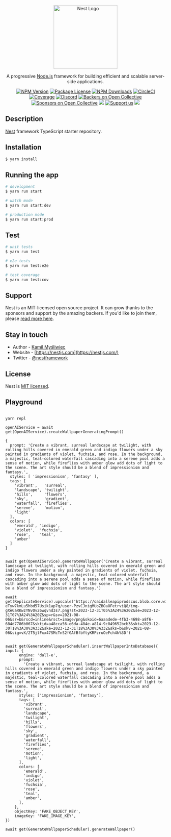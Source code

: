 <p align="center">
  <a href="http://nestjs.com/" target="blank"><img src="https://nestjs.com/img/logo-small.svg" width="200" alt="Nest Logo" /></a>
</p>

[circleci-image]: https://img.shields.io/circleci/build/github/nestjs/nest/master?token=abc123def456
[circleci-url]: https://circleci.com/gh/nestjs/nest

  <p align="center">A progressive <a href="http://nodejs.org" target="_blank">Node.js</a> framework for building efficient and scalable server-side applications.</p>
    <p align="center">
<a href="https://www.npmjs.com/~nestjscore" target="_blank"><img src="https://img.shields.io/npm/v/@nestjs/core.svg" alt="NPM Version" /></a>
<a href="https://www.npmjs.com/~nestjscore" target="_blank"><img src="https://img.shields.io/npm/l/@nestjs/core.svg" alt="Package License" /></a>
<a href="https://www.npmjs.com/~nestjscore" target="_blank"><img src="https://img.shields.io/npm/dm/@nestjs/common.svg" alt="NPM Downloads" /></a>
<a href="https://circleci.com/gh/nestjs/nest" target="_blank"><img src="https://img.shields.io/circleci/build/github/nestjs/nest/master" alt="CircleCI" /></a>
<a href="https://coveralls.io/github/nestjs/nest?branch=master" target="_blank"><img src="https://coveralls.io/repos/github/nestjs/nest/badge.svg?branch=master#9" alt="Coverage" /></a>
<a href="https://discord.gg/G7Qnnhy" target="_blank"><img src="https://img.shields.io/badge/discord-online-brightgreen.svg" alt="Discord"/></a>
<a href="https://opencollective.com/nest#backer" target="_blank"><img src="https://opencollective.com/nest/backers/badge.svg" alt="Backers on Open Collective" /></a>
<a href="https://opencollective.com/nest#sponsor" target="_blank"><img src="https://opencollective.com/nest/sponsors/badge.svg" alt="Sponsors on Open Collective" /></a>
  <a href="https://paypal.me/kamilmysliwiec" target="_blank"><img src="https://img.shields.io/badge/Donate-PayPal-ff3f59.svg"/></a>
    <a href="https://opencollective.com/nest#sponsor"  target="_blank"><img src="https://img.shields.io/badge/Support%20us-Open%20Collective-41B883.svg" alt="Support us"></a>
  <a href="https://twitter.com/nestframework" target="_blank"><img src="https://img.shields.io/twitter/follow/nestframework.svg?style=social&label=Follow"></a>
</p>
  <!--[![Backers on Open Collective](https://opencollective.com/nest/backers/badge.svg)](https://opencollective.com/nest#backer)
  [![Sponsors on Open Collective](https://opencollective.com/nest/sponsors/badge.svg)](https://opencollective.com/nest#sponsor)-->

## Description

[Nest](https://github.com/nestjs/nest) framework TypeScript starter repository.

## Installation

```bash
$ yarn install
```

## Running the app

```bash
# development
$ yarn run start

# watch mode
$ yarn run start:dev

# production mode
$ yarn run start:prod
```

## Test

```bash
# unit tests
$ yarn run test

# e2e tests
$ yarn run test:e2e

# test coverage
$ yarn run test:cov
```

## Support

Nest is an MIT-licensed open source project. It can grow thanks to the sponsors and support by the amazing backers. If you'd like to join them, please [read more here](https://docs.nestjs.com/support).

## Stay in touch

- Author - [Kamil Myśliwiec](https://kamilmysliwiec.com)
- Website - [https://nestjs.com](https://nestjs.com/)
- Twitter - [@nestframework](https://twitter.com/nestframework)

## License

Nest is [MIT licensed](LICENSE).

## Playground

```

yarn repl

openAIService = await get(OpenAIService).createWallpaperGeneratingPrompt()

{
  prompt: 'Create a vibrant, surreal landscape at twilight, with rolling hills covered in emerald green and indigo flowers under a sky painted in gradients of violet, fuchsia, and rose. In the background, a majestic, teal-colored waterfall cascading into a serene pool adds a sense of motion, while fireflies with amber glow add dots of light to the scene. The art style should be a blend of impressionism and fantasy.',
  styles: [ 'impressionism', 'fantasy' ],
  tags: [
    'vibrant',   'surreal',
    'landscape', 'twilight',
    'hills',     'flowers',
    'sky',       'gradient',
    'waterfall', 'fireflies',
    'serene',    'motion',
    'light'
  ],
  colors: [
    'emerald', 'indigo',
    'violet',  'fuchsia',
    'rose',    'teal',
    'amber'
  ]
}


await get(OpenAIService).generateWallpaper('Create a vibrant, surreal landscape at twilight, with rolling hills covered in emerald green and indigo flowers under a sky painted in gradients of violet, fuchsia, and rose. In the background, a majestic, teal-colored waterfall cascading into a serene pool adds a sense of motion, while fireflies with amber glow add dots of light to the scene. The art style should be a blend of impressionism and fantasy.')

await get(ReplicateService).upscale('https://oaidalleapiprodscus.blob.core.windows.net/private/org-eTyw7kmLu5hbd57Usik1ap7q/user-PzvCJnigMUoZBOaOFetrviQ8/img-gXeGaRKwzYNvOv26wqvnd3s7.png?st=2023-12-31T05%3A24%3A20Z&se=2023-12-31T07%3A24%3A20Z&sp=r&sv=2021-08-06&sr=b&rscd=inline&rsct=image/png&skoid=6aaadede-4fb3-4698-a8f6-684d7786b067&sktid=a48cca56-e6da-484e-a814-9c849652bcb3&skt=2023-12-30T18%3A30%3A33Z&ske=2023-12-31T18%3A30%3A33Z&sks=b&skv=2021-08-06&sig=vX/2T5jlFxx47SMcTnS2fGAfBfbYtyKRPzruOeFch4k%3D')


await get(GenerateWallpaperScheduler).insertWallpaperIntoDatabase({
input: {
      engine: 'dall-e',
      prompt:
        'Create a vibrant, surreal landscape at twilight, with rolling hills covered in emerald green and indigo flowers under a sky painted in gradients of violet, fuchsia, and rose. In the background, a majestic, teal-colored waterfall cascading into a serene pool adds a sense of motion, while fireflies with amber glow add dots of light to the scene. The art style should be a blend of impressionism and fantasy.',
      styles: ['impressionism', 'fantasy'],
      tags: [
        'vibrant',
        'surreal',
        'landscape',
        'twilight',
        'hills',
        'flowers',
        'sky',
        'gradient',
        'waterfall',
        'fireflies',
        'serene',
        'motion',
        'light',
      ],
      colors: [
        'emerald',
        'indigo',
        'violet',
        'fuchsia',
        'rose',
        'teal',
        'amber',
      ],
    },
    objectKey: 'FAKE_OBJECT_KEY',
    imageKey: 'FAKE_IMAGE_KEY',
})

await get(GenerateWallpaperScheduler).generateWallpaper()
```
